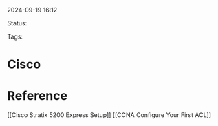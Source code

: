 
2024-09-19 16:12

Status:

Tags:

# Cisco


# Reference

[[Cisco Stratix 5200 Express Setup]]
[[CCNA Configure Your First ACL]]